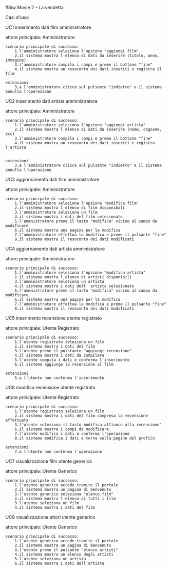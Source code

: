 #Siw Movie 2 - La vendetta

Casi d'uso:

UC1 inserimento dati film amministratore
	
attore principale: Amministratore


	scenario principale di successo:
		1.l'amministratore seleziona l'opzione "aggiungi film"
		2.il sistema mostra l'elenco di dati da inserire (titolo, anno, immagine)
		3.l'amministratore compila i campi e preme il bottone "fine"
		4.il sistema mostra un resoconto dei dati inseriti e registra il film

	estensioni
		3.a l'amministratore clicca sul pulsante "indietro" e il sistema annulla l'operazione

UC2 inserimento dati artista amministratore

attore principale: Amministratore


	scenario principale di successo:
		1.l'amministratore seleziona l'opzione "aggiungi artista"
		2.il sistema mostra l'elenco di dati da inserire (nome, cognome, ecc)
		3.l'amministratore compila i campi e preme il bottone "fine"
		4.il sistema mostra un resoconto dei dati inseriti e registra l'artista
		

	estensioni
		3.a l'amministratore clicca sul pulsante "indietro" e il sistema annulla l'operazione

UC3 aggiornamento dati film amministratore

attore principale: Amministratore


	scenario principale di successo:
		1.l'amministratore seleziona l'opzione "modifica film"
		2.il sistema mostra l'elenco di film disponibili
		3.l'amministratore seleziona un film
		4.il sistema mostra i dati del film selezionato
		5.l'ammnistratore preme il tasto "modifica" vicino al campo da modificare
		6.il sistema mostra una pagina per la modifica
		7.l'amministratore effettua la modifica e preme il pulsante "fine"
		8.il sistema mostra il resoconto dei dati modificati

UC4 aggiornamento dati artista amministratore

attore principale: Amministratore


	scenario principale di successo:
		1.l'amministratore seleziona l'opzione "modifica artista"
		2.il sistema mostra l'elenco di artisti disponibili
		3.l'amministratore seleziona un artista
		4.il sistema mostra i dati dell' artista selezionato
		5.l'ammnistratore preme il tasto "modifica" vicino al campo da modificare
		6.il sistema mostra una pagina per la modifica
		7.l'amministratore effettua la modifica e preme il pulsante "fine"
		8.il sistema mostra il resoconto dei dati modificati


UC5 inserimento recensione utente registrato

attore principale: Utente Registrato


	scenario principale di successo:
		1.l'utente registrato seleziona un film
		2.il sistema mostra i dati del film
		3.l'utente preme il pulstante "aggiungi recensione"
		4.il sistema mostra i dati da compilare
		5.l'utente compila i dati e conferma l'inserimento
		6.il sistema aggiunge la recensione al film
	
	estensioni
		5.a l'utente non conferma l'inserimento

UC6 modifica recensione utente registrato

attore principale: Utente Registrato


	scenario principale di successo:
		1.l'utente registrato seleziona un film
		2.il sistema mostra i dati del film compresa la recensione effettuata
		3.l'utente seleziona il tasto modifica affianco alla recensione"
		6.il sistema mostra i campi da modificare
		7.l'utente modifica i dati e conferma l'operazione
		8.il sistema modifica i dati e torna sulla pagine del profilo
		
	estensioni
		7.a l'utente non conferma l'operazione

UC7 visualizzazione film utente generico

attore principale: Utente Generico


	scenario principale di successo:
		1.l'utente generico accede tramite il portale
		2.il sistema mostra un pagina di benvenuto
		3.l'utente generico seleziona "elenco film"
		2.il sistema mostra l'elenco di tutti i film
		3.l'utente seleziona un film
		4.il sistema mostra i dati del film


UC8 visualizzazione attori utente generico

attore principale: Utente Generico


	scenario principale di successo:
		1.l'utente generico accede tramite il portale
		2.il sistema mostra un pagina di benvenuto
		3.l'utente preme il pulsante "elenco artisti"
		4.il sistema mostra un elenco degli artisti
		5.l'utente seleziona un artista
		6.il sistema mostra i dati dell'artista
